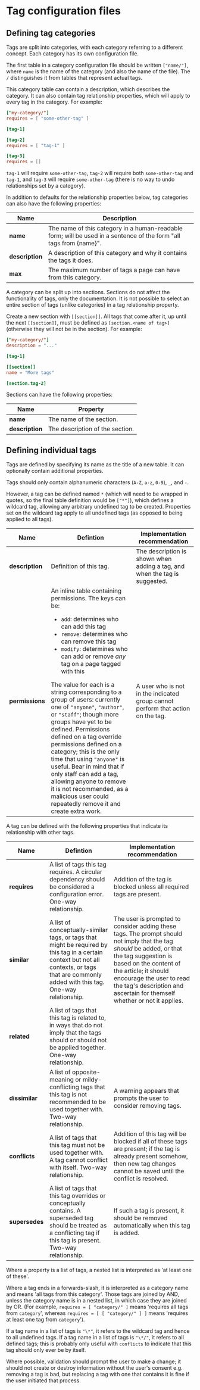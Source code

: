 # Tag configuration files

## Defining tag categories

Tags are split into categories, with each category referring to a different concept. Each category has its own configuration file.

The first table in a category configuration file should be written `["name/"]`, where `name` is the name of the category (and also the name of the file). The `/` distinguishes it from tables that represent actual tags.

This category table can contain a description, which describes the category. It can also contain tag relationship properties, which will apply to every tag in the category. For example:

```toml
["my-category/"]
requires = [ "some-other-tag" ]

[tag-1]

[tag-2]
requires = [ "tag-1" ]

[tag-3]
requires = []
```

`tag-1` will require `some-other-tag`, `tag-2` will require both `some-other-tag` and `tag-1`, and `tag-3` will require `some-other-tag` (there is no way to undo relationships set by a category).

In addition to defaults for the relationship properties below, tag categories can also have the following properties:

Name | Description
--- | ---
**name** | The name of this category in a human-readable form; will be used in a sentence of the form "all tags from {name}".
**description** | A description of this category and why it contains the tags it does.
**max** | The maximum number of tags a page can have from this category.

A category can be split up into sections. Sections do not affect the functionality of tags, only the documentation. It is not possible to select an entire section of tags (unlike categories) in a tag relationship property.

Create a new section with `[[section]]`. All tags that come after it, up until the next `[[section]]`, must be defined as `[section.<name of tag>]` (otherwise they will not be in the section). For example:

```toml
["my-category/"]
description = "..."

[tag-1]

[[section]]
name = "More tags"

[section.tag-2]
```

Sections can have the following properties:

Name | Property
--- | ---
**name** | The name of the section.
**description** | The description of the section.

## Defining individual tags

Tags are defined by specifying its name as the title of a new table. It can
optionally contain additional properties.

Tags should only contain alphanumeric characters (`A-Z`, `a-z`, `0-9`), `_`,
and `-`.

However, a tag can be defined named `*` (which will need to be wrapped in quotes, so the final table definition would be `["*"]`), which defines a wildcard tag, allowing any arbitrary undefined tag to be created. Properties set on the wildcard tag apply to all undefined tags (as opposed to being applied to all tags).

Name | Defintion | Implementation recommendation
--- | --- | ---
**description** | Definition of this tag. | The description is shown when adding a tag, and when the tag is suggested.
**permissions** | An inline table containing permissions. The keys can be: <ul><li>`add`: determines who can add this tag</li><li>`remove`: determines who can remove this tag</li><li>`modify`: determines who can add or remove _any_ tag on a page tagged with this</li></ul> The value for each is a string corresponding to a group of users: currently one of `"anyone"`, `"author"`, or `"staff"`; though more groups have yet to be defined. Permissions defined on a tag override permissions defined on a category; this is the only time that using `"anyone"` is useful. Bear in mind that if only staff can add a tag, allowing anyone to remove it is not recommended, as a malicious user could repeatedly remove it and create extra work. | A user who is not in the indicated group cannot perform that action on the tag.

A tag can be defined with the following properties that indicate its relationship with other tags.

Name | Defintion | Implementation recommendation
--- | --- | ---
**requires** | A list of tags this tag requires. A circular dependency should be considered a configuration error. One-way relationship. | Addition of the tag is blocked unless all required tags are present.
**similar** | A list of conceptually-similar tags, or tags that might be required by this tag in a certain context but not all contexts, or tags that are commonly added with this tag. One-way relationship. | The user is prompted to consider adding these tags. The prompt should not imply that the tag _should_ be added, or that the tag suggestion is based on the content of the article; it should encourage the user to read the tag's description and ascertain for themself whether or not it applies.
**related** | A list of tags that this tag is related to, in ways that do not imply that the tags should or should not be applied together. One-way relationship. |
**dissimilar** | A list of opposite-meaning or mildy-conflicting tags that this tag is not recommended to be used together with. Two-way relationship. | A warning appears that prompts the user to consider removing tags.
**conflicts** | A list of tags that this tag must not be used together with. A tag cannot conflict with itself. Two-way relationship. | Addition of this tag will be blocked if all of these tags are present; if the tag is already present somehow, then new tag changes cannot be saved until the conflict is resolved.
**supersedes** | A list of tags that this tag overrides or conceptually contains. A superseded tag should be treated as a conflicting tag if this tag is present. Two-way relationship. | If such a tag is present, it should be removed automatically when this tag is added.

Where a property is a list of tags, a nested list is interpreted as 'at least one of these'.

Where a tag ends in a forwards-slash, it is interpreted as a category name and means 'all tags from this category'. Those tags are joined by AND, unless the category name is in a nested list, in which case they are joined by OR. (For example, `requires = [ "category/" ]` means 'requires all tags from `category`', whereas `requires = [ [ "category/" ] ]` means 'requires at least one tag from `category`').

If a tag name in a list of tags is `"\*"`, it refers to the wildcard tag and hence to all undefined tags. If a tag name in a list of tags is `"\*/"`, it refers to all defined tags; this is probably only useful with `conflicts` to indicate that this tag should only ever be by itself.

Where possible, validation should prompt the user to make a change; it should not create or destroy information without the user's consent e.g. removing a tag is bad, but replacing a tag with one that contains it is fine if the user initiated that process.
